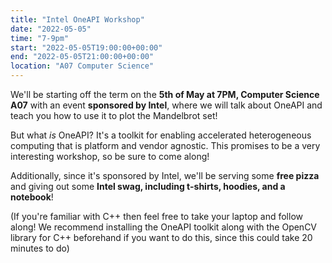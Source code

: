 ```yaml
---
title: "Intel OneAPI Workshop"
date: "2022-05-05"
time: "7-9pm"
start: "2022-05-05T19:00:00+00:00"
end: "2022-05-05T21:00:00+00:00"
location: "A07 Computer Science"
---
```


We'll be starting off the term on the **5th of May at 7PM, Computer Science A07** with an event **sponsored by Intel**, where we will talk about OneAPI and teach you how to use it to plot the Mandelbrot set!

But what _is_ OneAPI? It's a toolkit for enabling accelerated heterogeneous computing that is platform and vendor agnostic. This promises to be a very interesting workshop, so be sure to come along!

Additionally, since it's sponsored by Intel, we'll be serving some **free pizza** and giving out some **Intel swag, including t-shirts, hoodies, and a notebook**!

(If you're familiar with C++ then feel free to take your laptop and follow along! We recommend installing the OneAPI toolkit along with the OpenCV library for C++ beforehand if you want to do this, since this could take 20 minutes to do)
